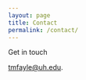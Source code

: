 ```yaml
---
layout: page
title: Contact
permalink: /contact/
---
```


Get in touch

[tmfayle@uh.edu](mailto:tmfayle@uh.edu).
